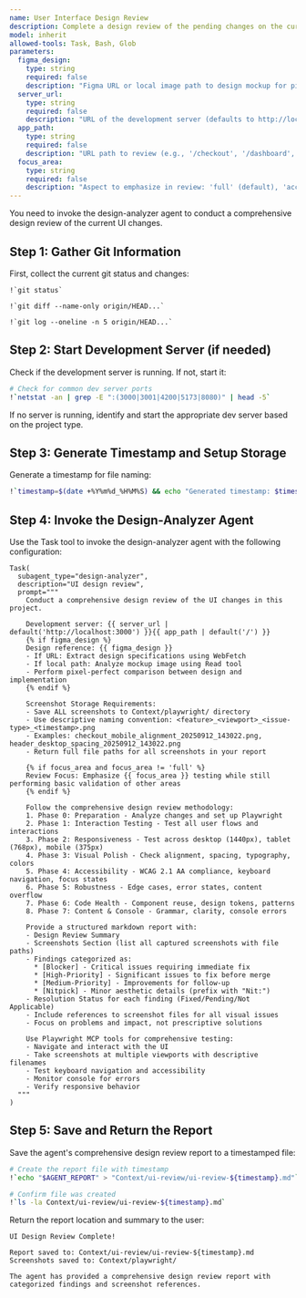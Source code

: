 ```yaml
---
name: User Interface Design Review
description: Complete a design review of the pending changes on the current branch using the design-analyzer agent for comprehensive UI/UX validation with Playwright automation
model: inherit
allowed-tools: Task, Bash, Glob
parameters:
  figma_design:
    type: string
    required: false
    description: "Figma URL or local image path to design mockup for pixel-perfect comparison (e.g., 'https://figma.com/file/abc123' or '/path/to/wireframe.png')"
  server_url:
    type: string
    required: false
    description: "URL of the development server (defaults to http://localhost:3000)"
  app_path:
    type: string
    required: false
    description: "URL path to review (e.g., '/checkout', '/dashboard', '/home'). Defaults to '/' if not specified"
  focus_area:
    type: string
    required: false
    description: "Aspect to emphasize in review: 'full' (default), 'accessibility', 'responsive', 'interactions', or 'visual-polish'"
---
```


You need to invoke the design-analyzer agent to conduct a comprehensive design review of the current UI changes.

## Step 1: Gather Git Information

First, collect the current git status and changes:

```
!`git status`
```

```
!`git diff --name-only origin/HEAD...`
```

```
!`git log --oneline -n 5 origin/HEAD...`
```

## Step 2: Start Development Server (if needed)

Check if the development server is running. If not, start it:

```bash
# Check for common dev server ports
!`netstat -an | grep -E ":(3000|3001|4200|5173|8080)" | head -5`
```

If no server is running, identify and start the appropriate dev server based on the project type.

## Step 3: Generate Timestamp and Setup Storage

Generate a timestamp for file naming:

```bash
!`timestamp=$(date +%Y%m%d_%H%M%S) && echo "Generated timestamp: $timestamp"`
```

## Step 4: Invoke the Design-Analyzer Agent

Use the Task tool to invoke the design-analyzer agent with the following configuration:

```
Task(
  subagent_type="design-analyzer",
  description="UI design review",
  prompt="""
    Conduct a comprehensive design review of the UI changes in this project.

    Development server: {{ server_url | default('http://localhost:3000') }}{{ app_path | default('/') }}
    {% if figma_design %}
    Design reference: {{ figma_design }}
    - If URL: Extract design specifications using WebFetch
    - If local path: Analyze mockup image using Read tool
    - Perform pixel-perfect comparison between design and implementation
    {% endif %}
    
    Screenshot Storage Requirements:
    - Save ALL screenshots to Context/playwright/ directory
    - Use descriptive naming convention: <feature>_<viewport>_<issue-type>_<timestamp>.png
    - Examples: checkout_mobile_alignment_20250912_143022.png, header_desktop_spacing_20250912_143022.png
    - Return full file paths for all screenshots in your report

    {% if focus_area and focus_area != 'full' %}
    Review Focus: Emphasize {{ focus_area }} testing while still performing basic validation of other areas
    {% endif %}

    Follow the comprehensive design review methodology:
    1. Phase 0: Preparation - Analyze changes and set up Playwright
    2. Phase 1: Interaction Testing - Test all user flows and interactions
    3. Phase 2: Responsiveness - Test across desktop (1440px), tablet (768px), mobile (375px)
    4. Phase 3: Visual Polish - Check alignment, spacing, typography, colors
    5. Phase 4: Accessibility - WCAG 2.1 AA compliance, keyboard navigation, focus states
    6. Phase 5: Robustness - Edge cases, error states, content overflow
    7. Phase 6: Code Health - Component reuse, design tokens, patterns
    8. Phase 7: Content & Console - Grammar, clarity, console errors
    
    Provide a structured markdown report with:
    - Design Review Summary
    - Screenshots Section (list all captured screenshots with file paths)
    - Findings categorized as:
      * [Blocker] - Critical issues requiring immediate fix
      * [High-Priority] - Significant issues to fix before merge
      * [Medium-Priority] - Improvements for follow-up
      * [Nitpick] - Minor aesthetic details (prefix with "Nit:")
    - Resolution Status for each finding (Fixed/Pending/Not Applicable)
    - Include references to screenshot files for all visual issues
    - Focus on problems and impact, not prescriptive solutions
    
    Use Playwright MCP tools for comprehensive testing:
    - Navigate and interact with the UI
    - Take screenshots at multiple viewports with descriptive filenames
    - Test keyboard navigation and accessibility
    - Monitor console for errors
    - Verify responsive behavior
  """
)
```

## Step 5: Save and Return the Report

Save the agent's comprehensive design review report to a timestamped file:

```bash
# Create the report file with timestamp
!`echo "$AGENT_REPORT" > "Context/ui-review/ui-review-${timestamp}.md"`
```

```bash
# Confirm file was created
!`ls -la Context/ui-review/ui-review-${timestamp}.md`
```

Return the report location and summary to the user:

```
UI Design Review Complete!

Report saved to: Context/ui-review/ui-review-${timestamp}.md
Screenshots saved to: Context/playwright/

The agent has provided a comprehensive design review report with categorized findings and screenshot references.
```
